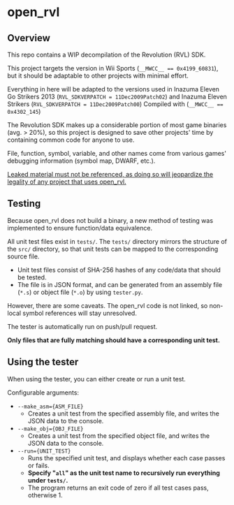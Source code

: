 # open_rvl

## Overview  
 This repo contains a WIP decompilation of the Revolution (RVL) SDK.  

 This project targets the version in Wii Sports (`__MWCC__ == 0x4199_60831`), but it should be adaptable to other projects with minimal effort.  
 
 Everything in here will be adapted to the versions used in Inazuma Eleven Go Strikers 2013 (`RVL_SDKVERPATCH = 11Dec2009Patch02`) and Inazuma Eleven Strikers (`RVL_SDKVERPATCH = 11Dec2009Patch00`) Compiled with (`__MWCC__ == 0x4302_145`)

 The Revolution SDK makes up a considerable portion of most game binaries (avg. > 20%), so this project is designed to save other projects' time by containing common code for anyone to use.  

 File, function, symbol, variable, and other names come from various games' debugging information (symbol map, DWARF, etc.).  
 
 <u>Leaked material must not be referenced, as doing so will jeopardize the legality of any project that uses open_rvl.</u>  

## Testing
 Because open_rvl does not build a binary, a new method of testing was implemented to ensure function/data equivalence.  

 All unit test files exist in `tests/`. The `tests/` directory mirrors the structure of the `src/` directory, so that unit tests can be mapped to the corresponding source file.
 - Unit test files consist of SHA-256 hashes of any code/data that should be tested.
 - The file is in JSON format, and can be generated from an assembly file (`*.s`) or object file (`*.o`) by using `tester.py`.
 
 However, there are some caveats. The open_rvl code is not linked, so non-local symbol references will stay unresolved.

 The tester is automatically run on push/pull request.

 **Only files that are fully matching should have a corresponding unit test.**

## Using the tester
 When using the tester, you can either create or run a unit test.  
   
 Configurable arguments:
 - `--make_asm={ASM_FILE}`
   - Creates a unit test from the specified assembly file, and writes the JSON data to the console.
 - `--make_obj={OBJ_FILE}`
   - Creates a unit test from the specified object file, and writes the JSON data to the console.
 - `--run={UNIT_TEST}`
   - Runs the specified unit test, and displays whether each case passes or fails.
   - **Specify "`all`" as the unit test name to recursively run everything under `tests/`.**  
   - The program returns an exit code of zero if all test cases pass, otherwise 1.
